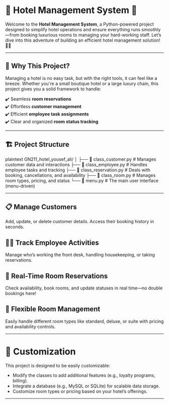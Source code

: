 # 🌟 Hotel Management System 🌟

Welcome to the **Hotel Management System**, a Python-powered project designed to simplify hotel operations and ensure everything runs smoothly—from booking luxurious rooms to managing your hard-working staff. Let’s dive into this adventure of building an efficient hotel management solution! 🏨✨

---

## 🚀 **Why This Project?**

Managing a hotel is no easy task, but with the right tools, it can feel like a breeze. Whether you're a small boutique hotel or a large luxury chain, this project gives you a solid framework to handle:

✔️ Seamless **room reservations**  
✔️ Effortless **customer management**  
✔️ Efficient **employee task assignments**  
✔️ Clear and organized **room status tracking**  

---

## 🏗️ **Project Structure**


plaintext
GN211_hotel_yousef_ali/
│
├── 📂 class_customer.py      # Manages customer data and interactions
├── 📂 class_employee.py      # Handles employee tasks and tracking
├── 📂 class_reservation.py   # Deals with booking, cancellations, and availability
├── 📂 class_room.py          # Manages room types, pricing, and status
└── 📂 menu.py                # The main user interface (menu-driven)

---
## 📋 Manage Customers  
Add, update, or delete customer details. Access their booking history in seconds.

## 🧑‍🍳 Track Employee Activities  
Manage who’s working the front desk, handling housekeeping, or taking reservations.

## 🏨 Real-Time Room Reservations  
Check availability, book rooms, and update statuses in real time—no double bookings here!

## 💼 Flexible Room Management  
Easily handle different room types like standard, deluxe, or suite with pricing and availability controls.

---

# 🔧 Customization  
This project is designed to be easily customizable:  

- Modify the classes to add additional features (e.g., loyalty programs, billing).  
- Integrate a database (e.g., MySQL or SQLite) for scalable data storage.  
- Customize room types or pricing based on your hotel’s offerings.  

---


#
